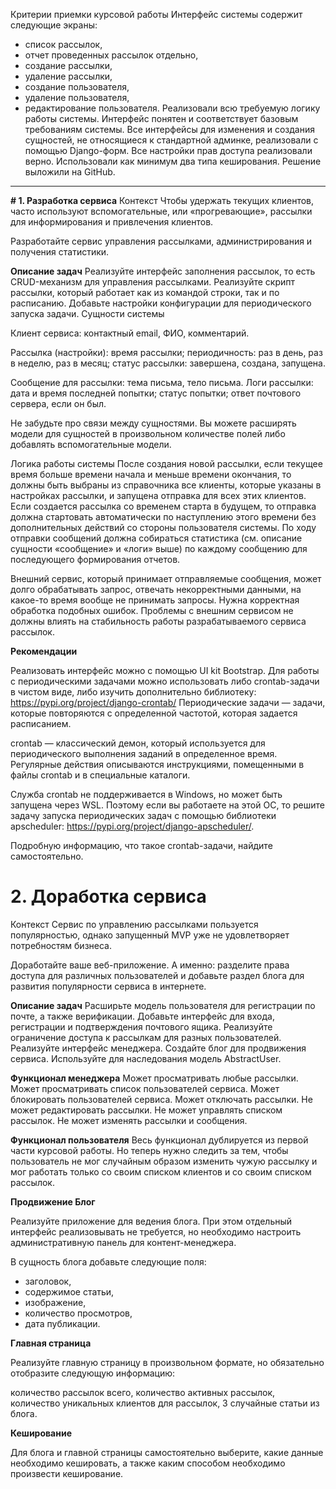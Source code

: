 Критерии приемки курсовой работы
Интерфейс системы содержит следующие экраны:
- список рассылок,
- отчет проведенных рассылок отдельно,
- создание рассылки,
- удаление рассылки,
- создание пользователя,
- удаление пользователя,
- редактирование пользователя.
Реализовали всю требуемую логику работы системы.
Интерфейс понятен и соответствует базовым требованиям системы.
Все интерфейсы для изменения и создания сущностей, не относящиеся к стандартной админке, реализовали с помощью Django-форм.
Все настройки прав доступа реализовали верно.
Использовали как минимум два типа кеширования.
Решение выложили на GitHub.
----
**# 1. Разработка сервиса**
Контекст
Чтобы удержать текущих клиентов, часто используют вспомогательные,
или «прогревающие», рассылки для информирования и привлечения клиентов.

Разработайте сервис управления рассылками, администрирования и получения статистики.

**Описание задач**
Реализуйте интерфейс заполнения рассылок, то есть CRUD-механизм для управления рассылками.
Реализуйте скрипт рассылки, который работает как из командой строки, так и по расписанию.
Добавьте настройки конфигурации для периодического запуска задачи.
Сущности системы

Клиент сервиса:
контактный email,
ФИО,
комментарий.

Рассылка (настройки):
время рассылки;
периодичность: раз в день, раз в неделю, раз в месяц;
статус рассылки: завершена, создана, запущена.

Сообщение для рассылки:
тема письма,
тело письма.
Логи рассылки:
дата и время последней попытки;
статус попытки;
ответ почтового сервера, если он был.

Не забудьте про связи между сущностями.
Вы можете расширять модели для сущностей
в произвольном количестве полей либо добавлять
вспомогательные модели.

Логика работы системы
После создания новой рассылки, если текущее время больше времени начала
и меньше времени окончания, то должны быть выбраны из справочника все клиенты,
которые указаны в настройках рассылки, и запущена отправка для всех этих клиентов.
Если создается рассылка со временем старта в будущем, то отправка должна стартовать
автоматически по наступлению этого времени без дополнительных действий
со стороны пользователя системы.
По ходу отправки сообщений должна собираться статистика
(см. описание сущности «сообщение» и «логи» выше)
по каждому сообщению для последующего формирования отчетов.

Внешний сервис, который принимает отправляемые сообщения,
может долго обрабатывать запрос, отвечать некорректными данными,
на какое-то время вообще не принимать запросы.
Нужна корректная обработка подобных ошибок.
Проблемы с внешним сервисом не должны влиять на стабильность работы
разрабатываемого сервиса рассылок.

**‍Рекомендации**

Реализовать интерфейс можно с помощью UI kit Bootstrap.
Для работы с периодическими задачами можно использовать либо crontab-задачи в чистом виде, либо изучить дополнительно библиотеку: https://pypi.org/project/django-crontab/
‍Периодические задачи — задачи, которые повторяются с определенной частотой, которая задается расписанием.

‍crontab — классический демон, который используется для периодического выполнения заданий в определенное время. Регулярные действия описываются инструкциями, помещенными в файлы crontab и в специальные каталоги.

Служба crontab не поддерживается в Windows, но может быть запущена через WSL. Поэтому если вы работаете на этой ОС, то решите задачу запуска периодических задач с помощью библиотеки apscheduler: https://pypi.org/project/django-apscheduler/.

Подробную информацию, что такое crontab-задачи, найдите самостоятельно.

# 2. Доработка сервиса
Контекст
Сервис по управлению рассылками пользуется популярностью,
однако запущенный MVP уже не удовлетворяет потребностям бизнеса.

Доработайте ваше веб-приложение.
А именно: разделите права доступа для различных пользователей
и добавьте раздел блога для развития популярности сервиса в интернете.

**Описание задач**
Расширьте модель пользователя для регистрации по почте, а также верификации.
Добавьте интерфейс для входа, регистрации и подтверждения почтового ящика.
Реализуйте ограничение доступа к рассылкам для разных пользователей.
Реализуйте интерфейс менеджера.
Создайте блог для продвижения сервиса.
Используйте для наследования модель
AbstractUser.

**Функционал менеджера**
 Может просматривать любые рассылки.
 Может просматривать список пользователей сервиса.
 Может блокировать пользователей сервиса.
 Может отключать рассылки.
 Не может редактировать рассылки.
 Не может управлять списком рассылок.
 Не может изменять рассылки и сообщения.

**Функционал пользователя**
Весь функционал дублируется из первой части курсовой работы.
Но теперь нужно следить за тем, чтобы пользователь не мог случайным образом
изменить чужую рассылку и мог работать только со своим списком клиентов и со своим списком рассылок.

**Продвижение
Блог**

Реализуйте приложение для ведения блога.
При этом отдельный интерфейс реализовывать не требуется,
но необходимо настроить административную панель для контент-менеджера.

В сущность блога добавьте следующие поля:

- заголовок,
- содержимое статьи,
- изображение,
- количество просмотров,
- дата публикации.

**Главная страница**

Реализуйте главную страницу в произвольном формате, но обязательно отобразите следующую информацию:

количество рассылок всего,
количество активных рассылок,
количество уникальных клиентов для рассылок,
3 случайные статьи из блога.

**Кеширование**

Для блога и главной страницы самостоятельно выберите,
какие данные необходимо кешировать,
а также каким способом необходимо произвести кеширование.

